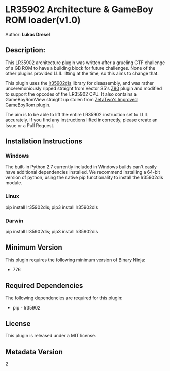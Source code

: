 # LR35902 Architecture & GameBoy ROM loader(v1.0)
Author: **Lukas Dresel**

## Description:

<p>
This LR35902 architecture plugin was written after a grueling CTF challenge of a GB ROM to have a building block for future challenges. None of the other plugins provided LLIL lifting at the time, so this aims to change that.
</p>

<p>
This plugin uses the <a href='https://github.com/Lukas-Dresel/lr35902dis'>lr35902dis</a> library for disassembly, and was rather unceremoniously ripped straight from Vector 35's <a href='https://github.com/Vector35/Z80'>Z80</a> plugin and modified to support the opcodes of the LR35902 CPU.
It also contains a GameBoyRomView straight up stolen from <a href='https://github.com/ZetaTwo/binja-gameboy'>ZetaTwo's Improved GameBoyRom plugin</a>.
</p>

<p>
The aim is to be able to lift the entire LR35902 instruction set to LLIL accurately. If you find any instructions lifted incorrectly, please create an Issue or a Pull Request.
</p>

## Installation Instructions

### Windows

The built-in Python 2.7 currently included in Windows builds can't easily have additional dependencies installed. We recommend installing a 64-bit version of python, using the native pip functionality to install the lr35902dis module.

### Linux

pip install lr35902dis; pip3 install lr35902dis

### Darwin

pip install lr35902dis; pip3 install lr35902dis

## Minimum Version

This plugin requires the following minimum version of Binary Ninja:

* 776



## Required Dependencies

The following dependencies are required for this plugin:

 * pip - lr35902


## License

This plugin is released under a MIT license.
## Metadata Version

2
